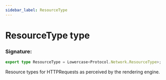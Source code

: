 ```yaml
---
sidebar_label: ResourceType
---
```


# ResourceType type

### Signature:

```typescript
export type ResourceType = Lowercase<Protocol.Network.ResourceType>;
```

Resource types for HTTPRequests as perceived by the rendering engine.
